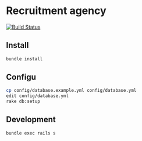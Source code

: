 # Recruitment agency

[![Build Status](https://travis-ci.org/c0va23/recruitment-agency.svg?branch=master)](https://travis-ci.org/c0va23/recruitment-agency)

## Install

```bash
bundle install
```

## Configu

```bash
cp config/database.example.yml config/database.yml
edit config/database.yml
rake db:setup
```

## Development

```bash
bundle exec rails s
```
